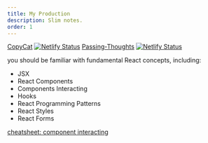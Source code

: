 ```yaml
---
title: My Production
description: Slim notes.
order: 1
---
```


[CopyCat](https://copycat-acode.netlify.app/) [![Netlify Status](https://api.netlify.com/api/v1/badges/131e504f-2aaf-4f80-a7e4-0305dc6f9247/deploy-status)](https://app.netlify.com/sites/copycat-acode/deploys)
[Passing-Thoughts](https://passing-thoughts-acode.netlify.app) [![Netlify Status](https://api.netlify.com/api/v1/badges/4c0e3668-6d76-42ad-8138-c2c08cdfbc57/deploy-status)](https://app.netlify.com/sites/passing-thoughts-acode/deploys)

you should be familiar with fundamental React concepts, including:

- JSX
- React Components
- Components Interacting
- Hooks
- React Programming Patterns
- React Styles
- React Forms

[cheatsheet: component interacting](https://www.codecademy.com/learn/paths/full-stack-engineer-career-path/tracks/fscp-22-react-part-ii/modules/wdcp-22-components-interacting/cheatsheet)
